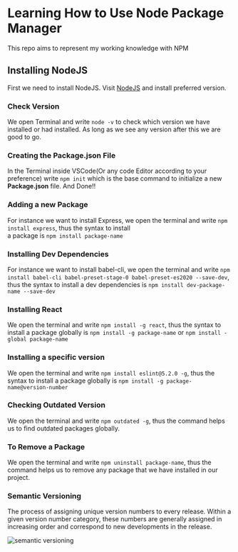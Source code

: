 # Learning How to Use Node Package Manager
This repo aims to represent my working knowledge with NPM
<br>
## Installing NodeJS
First we need to install NodeJS. Visit [NodeJS](https://nodejs.org/en/) and install preferred version. 

### Check Version
We open Terminal and write `node -v` to check which version we have installed or had installed. As long as we see any version after this we are good to go.

### Creating the **Package.json** File 
In the Terminal inside VSCode(Or any code Editor according to your preference) write `npm init` which is the base command to initialize a new **Package.json** file. And Done!!

### Adding a new Package
For instance we want to install Express, we open the terminal and write `npm install express`, thus the syntax to install <br> a package is `npm install package-name`

### Installing Dev Dependencies 
For instance we want to install babel-cli, we open the terminal and write `npm install babel-cli babel-preset-stage-0 babel-preset-es2020 --save-dev`, thus the syntax to install a dev dependencies is `npm install dev-package-name --save-dev`

### Installing React
We open the terminal and write `npm install -g react`, thus the syntax to install a package globally is `npm install -g package-name` or `npm install -global package-name` 

### Installing a specific version
We open the terminal and write `npm install eslint@5.2.0 -g`, thus the syntax to install a package globally is `npm install -g package-name@version-number`

### Checking Outdated Version
We open the terminal and write `npm outdated -g`, thus the command helps us to find outdated packages globally.

### To Remove a Package
We open the terminal and write `npm uninstall package-name`, thus the command helps us to remove any package that we have installed in our project.

### Semantic Versioning 
The process of assigning unique version numbers to every release. Within a given version number category, these numbers are generally assigned in increasing order and correspond to new developments in the release.

![semantic versioning](https://user-images.githubusercontent.com/19478310/121196412-48f92500-c892-11eb-811c-6fb1cedbac5d.PNG)

